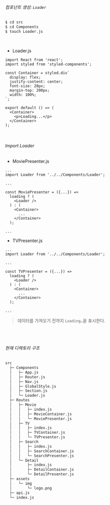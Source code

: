 ###### 컴포넌트 생성: `Loader`

```bash
$ cd src
$ cd Components
$ touch Loader.js
```

<br>

- Loader.js

```react
import React from 'react';
import styled from 'styled-components';

const Container = styled.div`
  display: flex;
  justify-content: center;
  font-size: 20px;
  margin-top: 200px;
  width: 100%;
`;

export default () => (
  <Container>
    <p>Loading...</p>
  </Container>
);
```

<br>

###### Import Loader

- MoviePresenter.js

```react
...
import Loader from '../../Components/Loader';

...

const MoviePresenter = ({...}) =>
  loading ? (
    <Loader />
  ) : (
    <Container>
      ...
    </Container>
  );

...
```

- TVPresenter.js

```react
...
import Loader from '../../Components/Loader';

...

const TVPresenter = ({...}) =>
  loading ? (
    <Loader />
  ) : (
    <Container>
      ...
    </Container>
  );

...
```

> 데이터를 가져오기 전까지 `Loading…`을 표시한다.

<br>

<br>

###### 현재 디렉토리 구조

```bash
src
  ├─ Components
  │   ├─ App.js
  │   ├─ Router.js
  │   ├─ Nav.js
  │   ├─ GlobalStyle.js
  │   ├─ Section.js
  │   └─ Loader.js
  ├─ Routes
  │   ├─ Movie
  │   │   ├─ index.js
  │   │   ├─ MovieContainer.js
  │   │   └─ MoviePresenter.js
  │   ├─ TV
  │   │   ├─ index.js
  │   │   ├─ TVContainer.js
  │   │   └─ TVPresenter.js
  │   ├─ Search
  │   │   ├─ index.js
  │   │   ├─ SearchContainer.js
  │   │   └─ SearchPresenter.js
  │   └─ Detail
  │       ├─ index.js
  │       ├─ DetailContainer.js
  │       └─ DetailPresenter.js
  ├─ assets
  │   └─ img
  │       └─ logo.png
  ├─ api.js
  └─ index.js
```

<br>

<br>